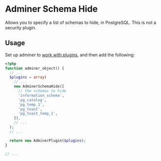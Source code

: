 # Adminer Schema Hide
Allows you to specify a list of schemas to hide, in PostgreSQL. This is not a security plugin.

## Usage

Set up adminer to [work with plugins](https://www.adminer.org/en/plugins/#use), and then add the following:

```php
<?php
function adminer_object() {
  // ...
  $plugins = array(
    // ...
    new AdminerSchemaHide([
      // the schemas to hide
      'information_schema',
      'pg_catalog',
      'pg_temp_1',
      'pg_toast',
      'pg_toast_temp_1',
    ]),
    // ...
  );
  // ...

  return new AdminerPlugin($plugins);
}

// ...
```
